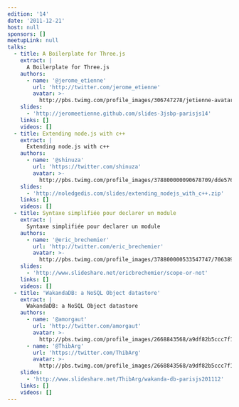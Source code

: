 ```yaml
---
edition: '14'
date: '2011-12-21'
host: null
sponsors: []
meetupLink: null
talks:
  - title: A Boilerplate for Three.js
    extract: |
      A Boilerplate for Three.js
    authors:
      - name: '@jerome_etienne'
        url: 'http://twitter.com/jerome_etienne'
        avatar: >-
          http://pbs.twimg.com/profile_images/306747278/jetienne-avatar_bigger.jpg
    slides:
      - 'http://jeromeetienne.github.com/slides-3jsbp-parisjs14'
    links: []
    videos: []
  - title: Extending node.js with c++
    extract: |
      Extending node.js with c++
    authors:
      - name: '@shinuza'
        url: 'https://twitter.com/shinuza'
        avatar: >-
          http://pbs.twimg.com/profile_images/378800000090678709/dde576725b4fcfd6dcd144d5ca521e7d_bigger.jpeg
    slides:
      - 'http://noledgedis.com/slides/extending_nodejs_with_c++.zip'
    links: []
    videos: []
  - title: Syntaxe simplifiée pour declarer un module
    extract: |
      Syntaxe simplifiée pour declarer un module
    authors:
      - name: '@eric_brechemier'
        url: 'http://twitter.com/eric_brechemier'
        avatar: >-
          http://pbs.twimg.com/profile_images/378800000533547747/7063896533ae739a07c3f68fc7948657_bigger.jpeg
    slides:
      - 'http://www.slideshare.net/ericbrechemier/scope-or-not'
    links: []
    videos: []
  - title: 'WakandaDB: a NoSQL Object datastore'
    extract: |
      WakandaDB: a NoSQL Object datastore
    authors:
      - name: '@amorgaut'
        url: 'http://twitter.com/amorgaut'
        avatar: >-
          http://pbs.twimg.com/profile_images/2668843568/a9df82b5ccc7f14fca575d40c6060ceb_bigger.png
      - name: '@ThibArg'
        url: 'https://twitter.com/ThibArg'
        avatar: >-
          http://pbs.twimg.com/profile_images/2668843568/a9df82b5ccc7f14fca575d40c6060ceb_bigger.png
    slides:
      - 'http://www.slideshare.net/ThibArg/wakanda-db-parisjs201112'
    links: []
    videos: []
---
```


